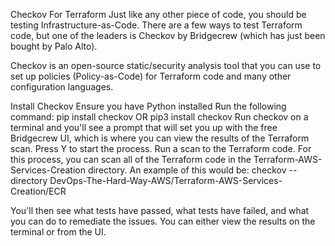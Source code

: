 Checkov For Terraform
Just like any other piece of code, you should be testing Infrastructure-as-Code. There are a few ways to test Terraform code, but one of the leaders is Checkov by Bridgecrew (which has just been bought by Palo Alto).

Checkov is an open-source static/security analysis tool that you can use to set up policies (Policy-as-Code) for Terraform code and many other configuration languages.

Install Checkov
Ensure you have Python installed
Run the following command: pip install checkov OR pip3 install checkov
Run checkov on a terminal and you'll see a prompt that will set you up with the free Bridgecrew UI, which is where you can view the results of the Terraform scan. Press Y to start the process.
Run a scan to the Terraform code. For this process, you can scan all of the Terraform code in the Terraform-AWS-Services-Creation directory.
An example of this would be: checkov --directory DevOps-The-Hard-Way-AWS/Terraform-AWS-Services-Creation/ECR

You'll then see what tests have passed, what tests have failed, and what you can do to remediate the issues. You can either view the results on the terminal or from the UI.